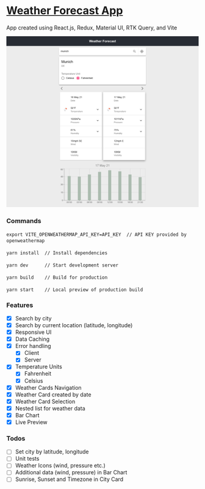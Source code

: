 # [Weather Forecast App](https://weather-forecast-sooty.vercel.app/)

App created using React.js, Redux, Material UI, RTK Query, and Vite

![App screenshot](screenshot.png)

### Commands

```
export VITE_OPENWEATHERMAP_API_KEY=API_KEY  // API KEY provided by openweathermap

yarn install  // Install dependencies

yarn dev      // Start development server

yarn build    // Build for production

yarn start    // Local preview of production build
```

### Features

- [x] Search by city
- [x] Search by current location (latitude, longitude)
- [x] Responsive UI
- [x] Data Caching
- [x] Error handling
  - [x] Client
  - [x] Server
- [x] Temperature Units
  - [x] Fahrenheit
  - [x] Celsius
- [x] Weather Cards Navigation
- [x] Weather Card created by date
- [x] Weather Card Selection
- [x] Nested list for weather data
- [x] Bar Chart
- [x] Live Preview

### Todos

- [ ] Set city by latitude, longitude
- [ ] Unit tests
- [ ] Weather Icons (wind, pressure etc.)
- [ ] Additional data (wind, pressure) in Bar Chart
- [ ] Sunrise, Sunset and Timezone in City Card
